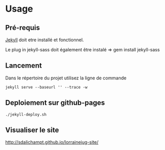 # Usage

## Pré-requis

[Jekyll](http://jekyllrb.com/docs/installation/) doit etre installé et fonctionnel.

Le plug in jekyll-sass doit également être instalé => gem install jekyll-sass

## Lancement

Dans le répertoire du projet utilisez la ligne de commande

`jekyll serve --baseurl '' --trace -w`


## Deploiement sur github-pages

`./jekyll-deploy.sh`


## Visualiser le site

http://sdalichampt.github.io/lorrainejug-site/
